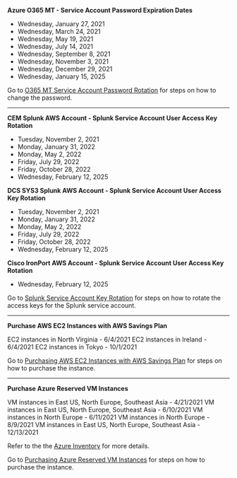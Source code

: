 **Azure O365 MT - Service Account Password Expiration Dates**
- Wednesday, January 27, 2021
- Wednesday, March 24, 2021
- Wednesday, May 19, 2021
- Wednesday, July 14, 2021
- Wednesday, September 8, 2021
- Wednesday, November 3, 2021
- Wednesday, December 29, 2021
- Wednesday, January 15, 2025

Go to [O365 MT Service Account Password Rotation](https://dev.azure.com/GlobalSOC/Splunk/_wiki/wikis/Splunk.wiki/688/O365-MT-Service-Account-Password-Rotation) for steps on how to change the password.

---

**CEM Splunk AWS Account - Splunk Service Account User Access Key Rotation**
- Tuesday, November 2, 2021
- Monday, January 31, 2022
- Monday, May 2, 2022
- Friday, July 29, 2022
- Friday, October 28, 2022
- Wednesday, February 12, 2025 

**DCS SYS3 Splunk AWS Account - Splunk Service Account User Access Key Rotation**
- Tuesday, November 2, 2021
- Monday, January 31, 2022
- Monday, May 2, 2022
- Friday, July 29, 2022
- Friday, October 28, 2022
- Wednesday, February 12, 2025 

**Cisco IronPort AWS Account - Splunk Service Account User Access Key Rotation**
- Wednesday, February 12, 2025 

Go to [Splunk Service Account Key Rotation](/Cloud-Deployment/AWS/Splunk-Service-Account-Key-Rotation) for steps on how to rotate the access keys for the Splunk service account. 

---

**Purchase AWS EC2 Instances with AWS Savings Plan**

EC2 instances in North Virginia - 6/4/2021
EC2 instances in Ireland - 6/4/2021
EC2 instances in Tokyo - 10/1/2021

Go to [Purchasing AWS EC2 Instances with AWS Savings Plan](https://dev.azure.com/GlobalSOC/Splunk/_wiki/wikis/Splunk.wiki/687/Purchasing-AWS-EC2-Instances-with-AWS-Savings-Plan) for steps on how to purchase the instance.

---
**Purchase Azure Reserved VM Instances**

VM instances in East US, North Europe, Southeast Asia - 4/21/2021
VM instances in East US, North Europe, Southeast Asia - 6/10/2021
VM instances in North Europe - 6/11/2021
VM instances in North Europe - 8/9/2021
VM instances in East US, North Europe, Southeast Asia - 12/13/2021

Refer to the the [Azure Inventory](https://americas.internal.deloitteonline.com/sites/ctoteams/EnterpriseOperations/PlatformDelivery/splunk/Shared%20Documents/70%20-%20Cloud/03%20-%20Infrastructure%20Details/Splunk%20Azure%20-%20Inventory%20List.xlsx?Web=1) for more details.

Go to [Purchasing Azure Reserved VM Instances](https://dev.azure.com/GlobalSOC/Splunk/_wiki/wikis/Splunk.wiki/692/Purchasing-Azure-Reserved-VM-Instances) for steps on how to purchase the instance.
